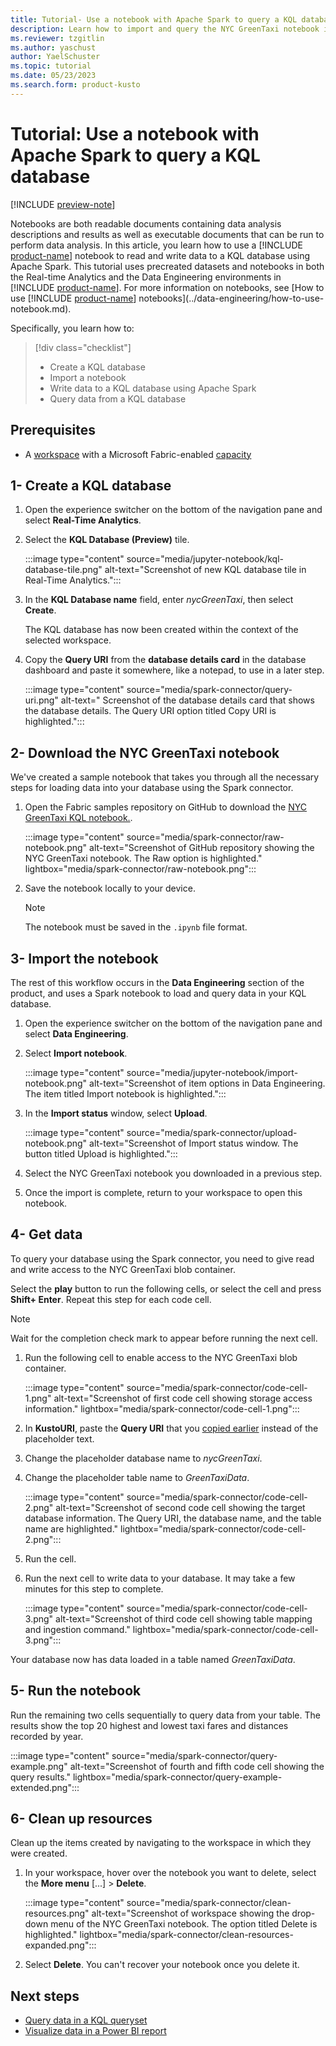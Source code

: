```yaml
---
title: Tutorial- Use a notebook with Apache Spark to query a KQL database in Real-time Analytics
description: Learn how to import and query the NYC GreenTaxi notebook in your Real-time Analytics in Microsoft Fabric environment using Apache Spark.
ms.reviewer: tzgitlin
ms.author: yaschust
author: YaelSchuster
ms.topic: tutorial
ms.date: 05/23/2023
ms.search.form: product-kusto
---
```

# Tutorial: Use a notebook with Apache Spark to query a KQL database

[!INCLUDE [preview-note](../includes/preview-note.md)]

Notebooks are both readable documents containing data analysis descriptions and results as well as executable documents that can be run to perform data analysis. In this article, you learn how to use a [!INCLUDE [product-name](../includes/product-name.md)] notebook to read and write data to a KQL database using Apache Spark. This tutorial uses precreated datasets and notebooks in both the Real-time Analytics and the Data Engineering environments in [!INCLUDE [product-name](../includes/product-name.md)]. For more information on notebooks, see [How to use [!INCLUDE [product-name](../includes/product-name.md)] notebooks](../data-engineering/how-to-use-notebook.md).

Specifically, you learn how to:

> [!div class="checklist"]
>
> * Create a KQL database
> * Import a notebook
> * Write data to a KQL database using Apache Spark
> * Query data from a KQL database

## Prerequisites

* A [workspace](../get-started/create-workspaces.md) with a Microsoft Fabric-enabled [capacity](../enterprise/licenses.md#capacity)

## 1- Create a KQL database

1. Open the experience switcher on the bottom of the navigation pane and select **Real-Time Analytics**.
1. Select the **KQL Database (Preview)** tile.

    :::image type="content" source="media/jupyter-notebook/kql-database-tile.png" alt-text="Screenshot of new KQL database tile in Real-Time Analytics.":::

1. In the **KQL Database name** field, enter *nycGreenTaxi*, then select **Create**.

    The KQL database has now been created within the context of the selected workspace.

1. Copy the **Query URI** from the **database details card** in the database dashboard and paste it somewhere, like a notepad, to use in a later step.

    :::image type="content" source="media/spark-connector/query-uri.png" alt-text=" Screenshot of the database details card that shows the database details. The Query URI option titled Copy URI is highlighted.":::

## 2- Download the NYC GreenTaxi notebook

We've created a sample notebook that takes you through all the necessary steps for loading data into your database using the Spark connector.

1. Open the Fabric samples repository on GitHub to download the [NYC GreenTaxi KQL notebook.](https://github.com/microsoft/fabric-samples/blob/main/docs-samples/real-time-analytics/NYC_GreenTaxi_KQL_notebook.ipynb).

    :::image type="content" source="media/spark-connector/raw-notebook.png" alt-text="Screenshot of GitHub repository showing the NYC GreenTaxi notebook. The Raw option is highlighted." lightbox="media/spark-connector/raw-notebook.png":::

1. Save the notebook locally to your device.

    > [!NOTE]
    > The notebook must be saved in the `.ipynb` file format.

## 3- Import the notebook

The rest of this workflow occurs in the **Data Engineering** section of the product, and uses a Spark notebook to load and query data in your KQL database.

1. Open the experience switcher on the bottom of the navigation pane and select **Data Engineering**.
1. Select **Import notebook**.

    :::image type="content" source="media/jupyter-notebook/import-notebook.png" alt-text="Screenshot of item options in Data Engineering. The item titled Import notebook is highlighted.":::

1. In the **Import status** window, select **Upload**.

    :::image type="content" source="media/spark-connector/upload-notebook.png" alt-text="Screenshot of Import status window. The button titled Upload is highlighted.":::

1. Select the NYC GreenTaxi notebook you downloaded in a previous step.
1. Once the import is complete, return to your workspace to open this notebook.

## 4- Get data

To query your database using the Spark connector, you need to give read and write access to the NYC GreenTaxi blob container.

Select the **play** button to run the following cells, or select the cell and press **Shift+ Enter**. Repeat this step for each code cell.

> [!NOTE]
> Wait for the completion check mark to appear before running the next cell.

1. Run the following cell to enable access to the NYC GreenTaxi blob container.

    :::image type="content" source="media/spark-connector/code-cell-1.png" alt-text="Screenshot of first code cell showing storage access information." lightbox="media/spark-connector/code-cell-1.png":::

1. In **KustoURI**, paste the **Query URI** that you [copied earlier](#1--create-a-kql-database) instead of the placeholder text.
1. Change the placeholder database name to *nycGreenTaxi*.
1. Change the placeholder table name to *GreenTaxiData*.

    :::image type="content" source="media/spark-connector/code-cell-2.png" alt-text="Screenshot of second code cell showing the target database information. The Query URI, the database name, and the table name are highlighted."  lightbox="media/spark-connector/code-cell-2.png":::

1. Run the cell.

1. Run the next cell to write data to your database. It may take a few minutes for this step to complete.

    :::image type="content" source="media/spark-connector/code-cell-3.png" alt-text="Screenshot of third code cell showing table mapping and ingestion command."  lightbox="media/spark-connector/code-cell-3.png":::

Your database now has data loaded in a table named *GreenTaxiData*.

## 5- Run the notebook

Run the remaining two cells sequentially to query data from your table. The results show the top 20 highest and lowest taxi fares and distances recorded by year.

:::image type="content" source="media/spark-connector/query-example.png" alt-text="Screenshot of fourth and fifth code cell showing the query results."  lightbox="media/spark-connector/query-example-extended.png":::

## 6- Clean up resources

Clean up the items created by navigating to the workspace in which they were created.

1. In your workspace, hover over the notebook you want to delete, select the **More menu** [...] > **Delete**.

    :::image type="content" source="media/spark-connector/clean-resources.png" alt-text="Screenshot of workspace showing the drop-down menu of the NYC GreenTaxi notebook. The option titled Delete is highlighted."  lightbox="media/spark-connector/clean-resources-expanded.png":::

1. Select **Delete**. You can't recover your notebook once you delete it.

## Next steps

* [Query data in a KQL queryset](kusto-query-set.md)
* [Visualize data in a Power BI report](create-powerbi-report.md)
